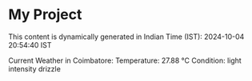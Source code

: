 # My Project

This content is dynamically generated in Indian Time (IST): 2024-10-04 20:54:40 IST


Current Weather in Coimbatore:
Temperature: 27.88 °C
Condition: light intensity drizzle
